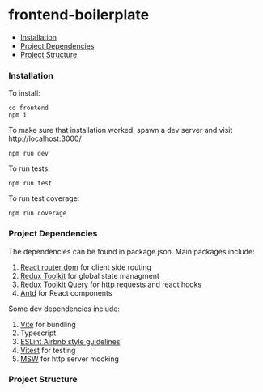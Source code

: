 # frontend-boilerplate

- [Installation](#installation)
- [Project Dependencies](#project-dependencies)
- [Project Structure](#project-structure)


### Installation
To install:
```
cd frontend
npm i
```
To make sure that installation worked, spawn a dev server and visit http://localhost:3000/

```
npm run dev
```

To run tests:
```
npm run test
```

To run test coverage:
```
npm run coverage
```

### Project Dependencies
The dependencies can be found in package.json. Main packages include:
1. [React router dom](https://reactrouter.com/en/main) for client side routing
2. [Redux Toolkit](https://redux-toolkit.js.org/) for global state managment
3. [Redux Toolkit Query](https://redux-toolkit.js.org/rtk-query/overview) for http requests and react hooks
4. [Antd](https://ant.design/components/overview/) for React components

Some dev dependencies include:
1. [Vite](https://vitejs.dev/) for bundling
2. Typescript
3. [ESLint Airbnb style guidelines](https://airbnb.io/javascript/)
4. [Vitest](https://vitest.dev/) for testing
5. [MSW](https://mswjs.io/) for http server mocking
 
 
 
### Project Structure
